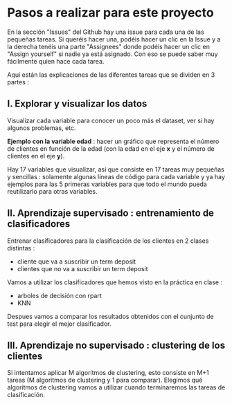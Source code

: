 # **Pasos a realizar para este proyecto**

En la sección "Issues" del Github hay una issue para cada una de las pequeñas tareas. Si queréis hacer una, podéis hacer un clic en la Issue y a la derecha tenéis una parte "Assignees" donde podéis hacer un clic en "Assign yourself" si nadie ya está asignado. Con eso se puede saber muy fácilmente quien hace cada tarea.

Aquí están las explicaciones de las diferentes tareas que se dividen en 3 partes :

## **I. Explorar y visualizar los datos**

Visualizar cada variable para conocer un poco más el dataset, ver si hay algunos problemas, etc.

**Ejemplo con la variable edad** : hacer un gráfico que representa el número de clientes en función de la edad (con la edad en el eje **x** y el número de clientes en el eje **y**).

Hay 17 variables que visualizar, así que consiste en 17 tareas muy pequeñas y sencillas : solamente algunas líneas de código para cada variable y ya hay ejemplos para las 5 primeras variables para que todo el mundo pueda reutilizarlo para otras variables.

## **II. Aprendizaje supervisado : entrenamiento de clasificadores**

Entrenar clasificadores para la clasificación de los clientes en 2 clases distintas :
+ cliente que va a suscribir un term deposit
+ clientes que no va a suscribir un term deposit

 Vamos a utilizar los clasificadores que hemos visto en la práctica en clase :
+ arboles de decisión con rpart
+ KNN

Despues vamos a comparar los resultados obtenidos con el cunjunto de test para elegir el mejor clasificador.

## **III. Aprendizaje no supervisado : clustering de los clientes**

Si intentamos aplicar M algoritmos de clustering, esto consiste en M+1 tareas (M algoritmos de clustering y 1 para comparar). Elegimos qué algoritmos de clustering vamos a utilizar cuando terminaremos las tareas de clasificación.





